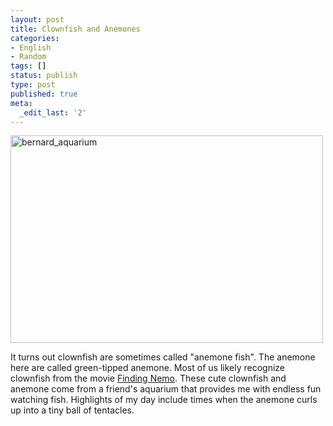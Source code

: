 ```yaml
---
layout: post
title: Clownfish and Anemones
categories:
- English
- Random
tags: []
status: publish
type: post
published: true
meta:
  _edit_last: '2'
---
```

<a href="/images/2014/01/bernard_aquarium1.jpg"><img class="alignnone size-medium wp-image-121" alt="bernard_aquarium" src="/images/2014/01/bernard_aquarium1-500x332.jpg" width="500" height="332" /></a>

It turns out clownfish are sometimes called "anemone fish". The anemone here are called green-tipped anemone. Most of us likely recognize clownfish from the movie <a href="http://en.wikipedia.org/wiki/Finding_Nemo" title="Finding Nemo">Finding Nemo</a>. These cute clownfish and anemone come from a friend's aquarium that provides me with endless fun watching fish. Highlights of my day include times when the anemone curls up into a tiny ball of tentacles.
